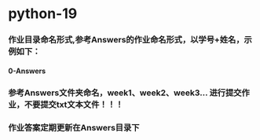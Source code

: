 # python-19


### 作业目录命名形式,参考Answers的作业命名形式，以学号+姓名，示例如下：

#### 0-Answers

### 参考Answers文件夹命名，week1、week2、week3... 进行提交作业，不要提交txt文本文件！！！


### 作业答案定期更新在Answers目录下
